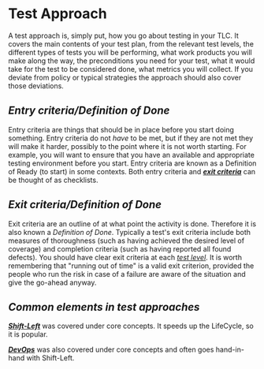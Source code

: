 # **Test Approach**

A test approach is, simply put, how you go about testing in your TLC. It covers the main contents of your test plan, from the relevant test levels, the different types of tests you will be performing, what work products you will make along the way, the preconditions you need for your test, what it would take for the test to be considered done, what metrics you will collect. If you deviate from policy or typical strategies the approach should also cover those deviations.

## *Entry criteria/Definition of Done*

Entry criteria are things that should be in place before you start doing something. Entry criteria do not *have* to be met, but if they are not met they will make it harder, possibly to the point where it is not worth starting. For example, you will want to ensure that you have an available and appropriate testing environment before you start. Entry criteria are known as a Definition of Ready (to start) in some contexts. Both entry criteria and ***[exit criteria](/1/1/6.Test_Approach.md#exit-criteriadefinition-of-done)*** can be thought of as checklists.

## *Exit criteria/Definition of Done*

Exit criteria are an outline of at what point the activity is done. Therefore it is also known a *Definition of Done*. Typically a test's exit criteria include both measures of thoroughness (such as having achieved the desired level of coverage) and completion criteria (such as having reported all found defects). You should have clear exit criteria at each *[test level](/0/4.Test_LifeCycle.md#nested-tlcs-test-levels)*. It is worth remembering that "running out of time" is a valid exit criterion, provided the people who run the risk in case of a failure are aware of the situation and give the go-ahead anyway.

## *Common elements in test approaches*

***[Shift-Left](/0/1.Core_Concepts.md#shift-left)*** was covered under core concepts. It speeds up the LifeCycle, so it is popular.

***[DevOps](/0/1.Core_Concepts.md#devops)*** was also covered under core concepts and often goes hand-in-hand with Shift-Left.
